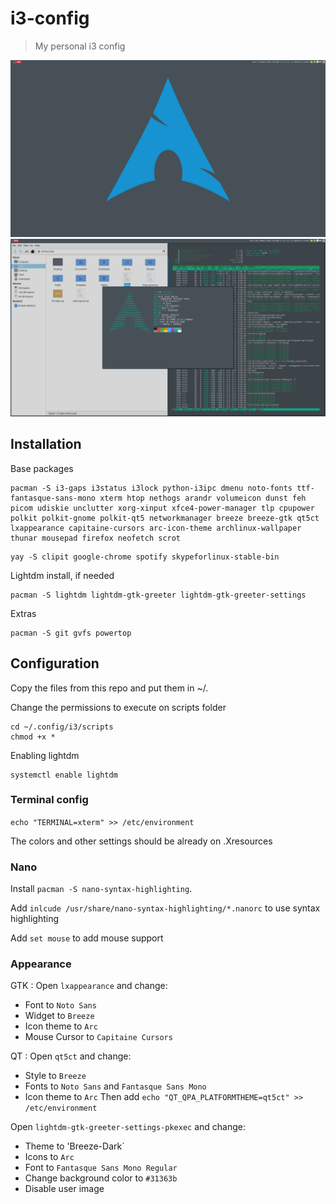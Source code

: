 # i3-config
> My personal i3 config

![](screenshot2.png)
![](screenshot.png)

## Installation

Base packages
```
pacman -S i3-gaps i3status i3lock python-i3ipc dmenu noto-fonts ttf-fantasque-sans-mono xterm htop nethogs arandr volumeicon dunst feh picom udiskie unclutter xorg-xinput xfce4-power-manager tlp cpupower polkit polkit-gnome polkit-qt5 networkmanager breeze breeze-gtk qt5ct lxappearance capitaine-cursors arc-icon-theme archlinux-wallpaper thunar mousepad firefox neofetch scrot
```
```
yay -S clipit google-chrome spotify skypeforlinux-stable-bin
```
Lightdm install, if needed
```
pacman -S lightdm lightdm-gtk-greeter lightdm-gtk-greeter-settings
```
Extras
```
pacman -S git gvfs powertop
```

## Configuration
Copy the files from this repo and put them in ~/.

Change the permissions to execute on scripts folder
```
cd ~/.config/i3/scripts
chmod +x *
``` 
Enabling lightdm
``` 
systemctl enable lightdm
```
### Terminal config
```echo "TERMINAL=xterm" >> /etc/environment```

The colors and other settings should be already on .Xresources

### Nano
Install ```pacman -S nano-syntax-highlighting```.

Add ```inlcude /usr/share/nano-syntax-highlighting/*.nanorc``` to use syntax highlighting

Add ```set mouse``` to add mouse support

### Appearance
GTK : Open `lxappearance` and change:
* Font to `Noto Sans`
* Widget to `Breeze`
* Icon theme to `Arc`
* Mouse Cursor to `Capitaine Cursors`

QT : Open `qt5ct` and change:
* Style to `Breeze`
* Fonts to `Noto Sans` and `Fantasque Sans Mono`
* Icon theme to `Arc`
Then add `echo "QT_QPA_PLATFORMTHEME=qt5ct" >> /etc/environment`

Open `lightdm-gtk-greeter-settings-pkexec` and change:
* Theme to 'Breeze-Dark`
* Icons to `Arc`
* Font to `Fantasque Sans Mono Regular`
* Change background color to `#31363b`
* Disable user image

